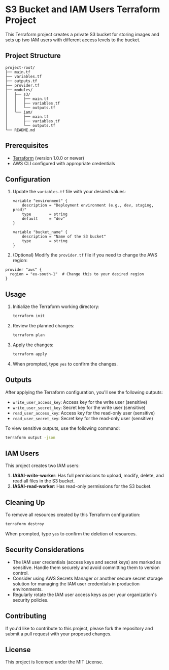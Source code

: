 # S3 Bucket and IAM Users Terraform Project

This Terraform project creates a private S3 bucket for storing images and sets up two IAM users with different access levels to the bucket.

## Project Structure

```
project-root/
├── main.tf
├── variables.tf
├── outputs.tf
├── provider.tf
├── modules/
│   ├── s3/
│   │   ├── main.tf
│   │   ├── variables.tf
│   │   └── outputs.tf
│   └── iam/
│       ├── main.tf
│       ├── variables.tf
│       └── outputs.tf
└── README.md
```

## Prerequisites

- [Terraform](https://www.terraform.io/downloads.html) (version 1.0.0 or newer)
- AWS CLI configured with appropriate credentials

## Configuration

1. Update the `variables.tf` file with your desired values:

    ```hcl
    variable "environment" {
        description = "Deployment environment (e.g., dev, staging, prod)"
        type        = string
        default     = "dev"
    }

    variable "bucket_name" {
        description = "Name of the S3 bucket"
        type        = string
    }
    ```

2. (Optional) Modify the `provider.tf` file if you need to change the AWS region:

```hcl
provider "aws" {
  region = "eu-south-1"  # Change this to your desired region
}
```

## Usage

1. Initialize the Terraform working directory:

   ``` bash
   terraform init
   ```

2. Review the planned changes:

   ``` bash
   terraform plan
   ```

3. Apply the changes:

    ``` bash
    terraform apply
    ```

4. When prompted, type `yes` to confirm the changes.

## Outputs

After applying the Terraform configuration, you'll see the following outputs:

- `write_user_access_key`: Access key for the write user (sensitive)
- `write_user_secret_key`: Secret key for the write user (sensitive)
- `read_user_access_key`: Access key for the read-only user (sensitive)
- `read_user_secret_key`: Secret key for the read-only user (sensitive)

To view sensitive outputs, use the following command:

``` bash
terraform output -json
```

## IAM Users

This project creates two IAM users:

1. **IASAI-write-worker**: Has full permissions to upload, modify, delete, and read all files in the S3 bucket.
2. **IASAI-read-worker**: Has read-only permissions for the S3 bucket.

## Cleaning Up

To remove all resources created by this Terraform configuration:

``` bash
terraform destroy
```

When prompted, type `yes` to confirm the deletion of resources.

## Security Considerations

- The IAM user credentials (access keys and secret keys) are marked as sensitive. Handle them securely and avoid committing them to version control.
- Consider using AWS Secrets Manager or another secure secret storage solution for managing the IAM user credentials in production environments.
- Regularly rotate the IAM user access keys as per your organization's security policies.

## Contributing

If you'd like to contribute to this project, please fork the repository and submit a pull request with your proposed changes.

## License

This project is licensed under the MIT License.
